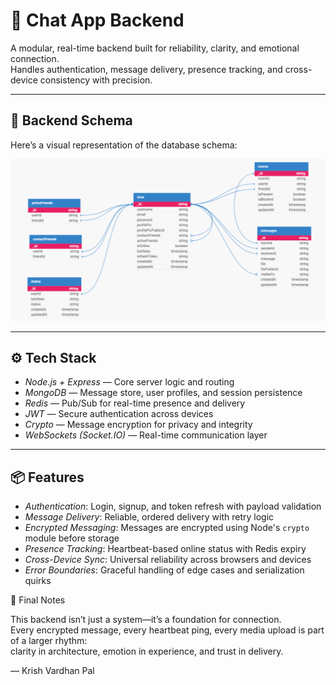 # 🧠 Chat App Backend

A modular, real-time backend built for reliability, clarity, and emotional connection.  
Handles authentication, message delivery, presence tracking, and cross-device consistency with precision.

---

## 🧬 Backend Schema

Here’s a visual representation of the database schema:

![Chat App-Backend Schema](./src/assets/chat_schema.png)

---

## ⚙ Tech Stack

- *Node.js + Express* — Core server logic and routing
- *MongoDB* — Message store, user profiles, and session persistence
- *Redis* — Pub/Sub for real-time presence and delivery
- *JWT* — Secure authentication across devices
- *Crypto* — Message encryption for privacy and integrity
- *WebSockets (Socket.IO)* — Real-time communication layer

---

## 📦 Features

- *Authentication*: Login, signup, and token refresh with payload validation
- *Message Delivery*: Reliable, ordered delivery with retry logic
- *Encrypted Messaging*: Messages are encrypted using Node's `crypto` module before storage
- *Presence Tracking*: Heartbeat-based online status with Redis expiry
- *Cross-Device Sync*: Universal reliability across browsers and devices
- *Error Boundaries*: Graceful handling of edge cases and serialization quirks

🧭 Final Notes

This backend isn’t just a system—it’s a foundation for connection.  
Every encrypted message, every heartbeat ping, every media upload is part of a larger rhythm:  
clarity in architecture, emotion in experience, and trust in delivery.

— Krish Vardhan Pal
